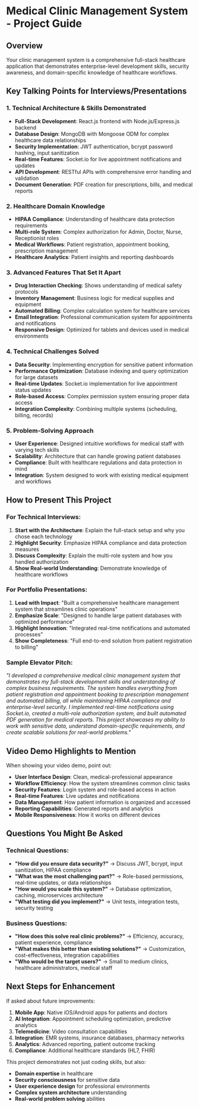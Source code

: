 # Medical Clinic Management System - Project Guide

## Overview

Your clinic management system is a comprehensive full-stack healthcare application that demonstrates enterprise-level development skills, security awareness, and domain-specific knowledge of healthcare workflows.

## Key Talking Points for Interviews/Presentations

### 1. **Technical Architecture & Skills Demonstrated**

- **Full-Stack Development**: React.js frontend with Node.js/Express.js backend
- **Database Design**: MongoDB with Mongoose ODM for complex healthcare data relationships
- **Security Implementation**: JWT authentication, bcrypt password hashing, input sanitization
- **Real-time Features**: Socket.io for live appointment notifications and updates
- **API Development**: RESTful APIs with comprehensive error handling and validation
- **Document Generation**: PDF creation for prescriptions, bills, and medical reports

### 2. **Healthcare Domain Knowledge**

- **HIPAA Compliance**: Understanding of healthcare data protection requirements
- **Multi-role System**: Complex authorization for Admin, Doctor, Nurse, Receptionist roles
- **Medical Workflows**: Patient registration, appointment booking, prescription management
- **Healthcare Analytics**: Patient insights and reporting dashboards

### 3. **Advanced Features That Set It Apart**

- **Drug Interaction Checking**: Shows understanding of medical safety protocols
- **Inventory Management**: Business logic for medical supplies and equipment
- **Automated Billing**: Complex calculation system for healthcare services
- **Email Integration**: Professional communication system for appointments and notifications
- **Responsive Design**: Optimized for tablets and devices used in medical environments

### 4. **Technical Challenges Solved**

- **Data Security**: Implementing encryption for sensitive patient information
- **Performance Optimization**: Database indexing and query optimization for large datasets
- **Real-time Updates**: Socket.io implementation for live appointment status updates
- **Role-based Access**: Complex permission system ensuring proper data access
- **Integration Complexity**: Combining multiple systems (scheduling, billing, records)

### 5. **Problem-Solving Approach**

- **User Experience**: Designed intuitive workflows for medical staff with varying tech skills
- **Scalability**: Architecture that can handle growing patient databases
- **Compliance**: Built with healthcare regulations and data protection in mind
- **Integration**: System designed to work with existing medical equipment and workflows

## How to Present This Project

### For Technical Interviews:

1. **Start with the Architecture**: Explain the full-stack setup and why you chose each technology
2. **Highlight Security**: Emphasize HIPAA compliance and data protection measures
3. **Discuss Complexity**: Explain the multi-role system and how you handled authorization
4. **Show Real-world Understanding**: Demonstrate knowledge of healthcare workflows

### For Portfolio Presentations:

1. **Lead with Impact**: "Built a comprehensive healthcare management system that streamlines clinic operations"
2. **Emphasize Scale**: "Designed to handle large patient databases with optimized performance"
3. **Highlight Innovation**: "Integrated real-time notifications and automated processes"
4. **Show Completeness**: "Full end-to-end solution from patient registration to billing"

### Sample Elevator Pitch:

_"I developed a comprehensive medical clinic management system that demonstrates my full-stack development skills and understanding of complex business requirements. The system handles everything from patient registration and appointment booking to prescription management and automated billing, all while maintaining HIPAA compliance and enterprise-level security. I implemented real-time notifications using Socket.io, created a multi-role authorization system, and built automated PDF generation for medical reports. This project showcases my ability to work with sensitive data, understand domain-specific requirements, and create scalable solutions for real-world problems."_

## Video Demo Highlights to Mention

When showing your video demo, point out:

- **User Interface Design**: Clean, medical-professional appearance
- **Workflow Efficiency**: How the system streamlines common clinic tasks
- **Security Features**: Login system and role-based access in action
- **Real-time Features**: Live updates and notifications
- **Data Management**: How patient information is organized and accessed
- **Reporting Capabilities**: Generated reports and analytics
- **Mobile Responsiveness**: How it works on different devices

## Questions You Might Be Asked

### Technical Questions:

- **"How did you ensure data security?"** → Discuss JWT, bcrypt, input sanitization, HIPAA compliance
- **"What was the most challenging part?"** → Role-based permissions, real-time updates, or data relationships
- **"How would you scale this system?"** → Database optimization, caching, microservices architecture
- **"What testing did you implement?"** → Unit tests, integration tests, security testing

### Business Questions:

- **"How does this solve real clinic problems?"** → Efficiency, accuracy, patient experience, compliance
- **"What makes this better than existing solutions?"** → Customization, cost-effectiveness, integration capabilities
- **"Who would be the target users?"** → Small to medium clinics, healthcare administrators, medical staff

## Next Steps for Enhancement

If asked about future improvements:

1. **Mobile App**: Native iOS/Android apps for patients and doctors
2. **AI Integration**: Appointment scheduling optimization, predictive analytics
3. **Telemedicine**: Video consultation capabilities
4. **Integration**: EMR systems, insurance databases, pharmacy networks
5. **Analytics**: Advanced reporting, patient outcome tracking
6. **Compliance**: Additional healthcare standards (HL7, FHIR)

This project demonstrates not just coding skills, but also:

- **Domain expertise** in healthcare
- **Security consciousness** for sensitive data
- **User experience design** for professional environments
- **Complex system architecture** understanding
- **Real-world problem solving** abilities
